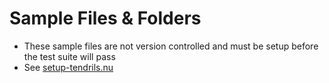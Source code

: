 # Sample Files & Folders
- These sample files are not version controlled and must be setup before the test suite will pass
- See [setup-tendrils.nu](../../dev/setup-tendrils.nu)
